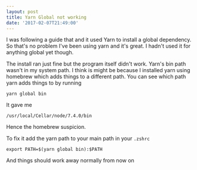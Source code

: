 ```yaml
---
layout: post
title: Yarn Global not working
date: '2017-02-07T21:49:00'
---
```


I was following a guide that and it used Yarn to install a global dependency. So that's no problem I've been using yarn and it's great. I hadn't used it for anything global yet though.

The install ran just fine but the program itself didn't work. Yarn's bin path wasn't in my system path.  I think is might be because I installed yarn using homebrew which adds things to a different path.  You can see which path yarn adds things to by running

`yarn global bin`

It gave me

`/usr/local/Cellar/node/7.4.0/bin`

Hence the homebrew suspicion.

To fix it add the yarn path to your main path in your `.zshrc`

`export PATH=$(yarn global bin):$PATH`

And things should work away normally from now on
